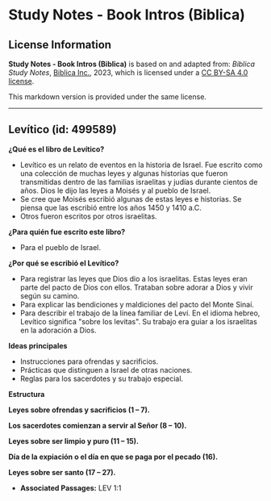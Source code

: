 # Study Notes - Book Intros (Biblica)

## License Information

**Study Notes - Book Intros (Biblica)** is based on and adapted from: _Biblica Study Notes_, [Biblica Inc.](https://www.biblica.com/), 2023, which is licensed under a [CC BY-SA 4.0 license](https://creativecommons.org/licenses/by-sa/4.0/legalcode.en).

This markdown version is provided under the same license.



--------------------------------

## Levítico (id: 499589)

**¿Qué es el libro de Levítico?**

* Levítico es un relato de eventos en la historia de Israel. Fue escrito como una colección de muchas leyes y algunas historias que fueron transmitidas dentro de las familias israelitas y judías durante cientos de años. Dios le dijo las leyes a Moisés y al pueblo de Israel.
* Se cree que Moisés escribió algunas de estas leyes e historias. Se piensa que las escribió entre los años 1450 y 1410 a.C.
* Otros fueron escritos por otros israelitas.

**¿Para quién fue escrito este libro?**

* Para el pueblo de Israel.

**¿Por qué se escribió el Levítico?**

* Para registrar las leyes que Dios dio a los israelitas. Estas leyes eran parte del pacto de Dios con ellos. Trataban sobre adorar a Dios y vivir según su camino.
* Para explicar las bendiciones y maldiciones del pacto del Monte Sinaí.
* Para describir el trabajo de la línea familiar de Leví. En el idioma hebreo, Levítico significa "sobre los levitas". Su trabajo era guiar a los israelitas en la adoración a Dios.

**Ideas principales**

* Instrucciones para ofrendas y sacrificios.
* Prácticas que distinguen a Israel de otras naciones.
* Reglas para los sacerdotes y su trabajo especial.

**Estructura**

**Leyes sobre ofrendas y sacrificios (1 – 7\).**

**Los sacerdotes comienzan a servir al Señor (8 – 10\).**

**Leyes sobre ser limpio y puro (11 – 15\).**

**Día de la expiación o el día en que se paga por el pecado (16\).**

**Leyes sobre ser santo (17 – 27\).**

* **Associated Passages:** LEV 1:1

